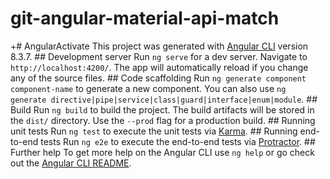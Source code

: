 # git-angular-material-api-match
 +# AngularActivate  This project was generated with [Angular CLI](https://github.com/angular/angular-cli) version 8.3.7.  ## Development server  Run `ng serve` for a dev server. Navigate to `http://localhost:4200/`. The app will automatically reload if you change any of the source files.  ## Code scaffolding  Run `ng generate component component-name` to generate a new component. You can also use `ng generate directive|pipe|service|class|guard|interface|enum|module`.  ## Build  Run `ng build` to build the project. The build artifacts will be stored in the `dist/` directory. Use the `--prod` flag for a production build.  ## Running unit tests  Run `ng test` to execute the unit tests via [Karma](https://karma-runner.github.io).  ## Running end-to-end tests  Run `ng e2e` to execute the end-to-end tests via [Protractor](http://www.protractortest.org/).  ## Further help  To get more help on the Angular CLI use `ng help` or go check out the [Angular CLI README](https://github.com/angular/angular-cli/blob/master/README.md).
